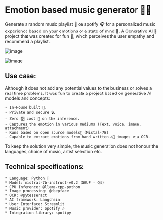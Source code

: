 # Emotion based music generator 🎹🥁
Generate a random music playlist 🎵 on spotify 🎧 for a personalized music experience based on your emotions or a state of mind 🧠. A Generative AI 🤖 project that was created for fun 🤩, which perceives the user empathy and recommend a playlist.

![image](https://github.com/user-attachments/assets/20f99707-3e5d-4f75-9d9f-6fb504ec4dca)

![image](https://github.com/user-attachments/assets/4db39657-a8e7-4930-b02f-acff95898778)


## Use case: 
Although it does not add any potential values to the business or solves a real time problems. It was fun to create a project based on generative AI models and concepts:

    - In-House built 💼.
    - Private and secure 🔒.
    - Zero 0️⃣ cost 💸 on the inference. 
    - Captures the emotion in various mediums (Text, voice, image, attachment)
    - Runs based on open source models🤖 (Mistal-7B)
    - Capable to extract emotions from hand written ✍🏼 images via OCR.

To keep the solution very simple, the music generation does not honour the languages, choice of music, artist selection etc.

## Technical specifications:
    * Language: Python 🐍
    * Model: mistral-7b-instruct-v0.2 (GGUF - Q4)
    * CPU Inference: @llama-cpp-python
    * Image processing: @deepface 
    * OCR: @pytesseract
    * AI framework: Langchain
    * User Interface: Streamlit
    * Music provider: Spotify 🎶
    * Integration library: spotipy
    
